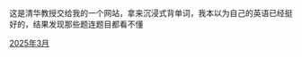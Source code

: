 

这是清华教授交给我的一个网站，拿来沉浸式背单词，我本以为自己的英语已经挺好的，结果发现那些题连题目都看不懂

[2025年3月](./practice/2025年3月/note.md)









